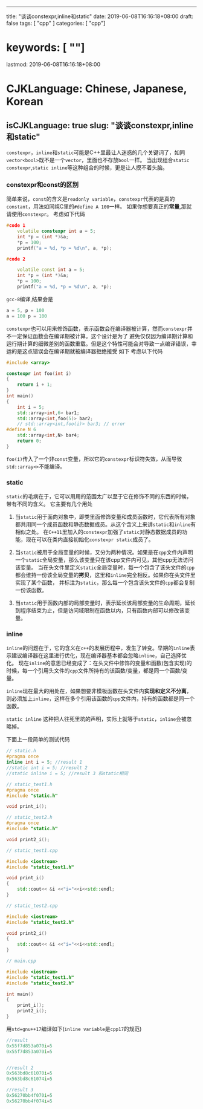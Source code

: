 
---
title: "谈谈constexpr,inline和static"
date: 2019-06-08T16:16:18+08:00
draft: false
tags: [ "cpp" ]
categories: [ "cpp"]
# keywords: [ ""]
lastmod: 2019-06-08T16:16:18+08:00
# CJKLanguage: Chinese, Japanese, Korean
isCJKLanguage: true
slug: "谈谈constexpr,inline和static"
---

`constexpr`，`inline`和`static`可能是C++里最让人迷惑的几个关键词了，如同`vector<bool>`既不是一个`vector`，里面也不存放`bool`一样。
当出现组合`static constexpr`,`static inline`等这种组合的时候，更是让人摸不着头脑。

### constexpr和const的区别

简单来说，`const`的含义是`readonly variable`，`constexpr`代表的是真的`constant`，用法如同纯C里的`#define A 100`一样。
如果你想要真正的**常量**,那就请使用`constexpr`。
考虑如下代码

```cpp
#code 1
    volatile constexpr int a = 5;
    int *p = (int *)&a;
    *p = 100;
    printf("a = %d, *p = %d\n", a, *p);

#code 2

    volatile const int a = 5;
    int *p = (int *)&a;
    *p = 100;
    printf("a = %d, *p = %d\n", a, *p);
```

`gcc-8`编译,结果会是

```cpp
a = 5, p = 100
a = 100 p = 100
```

`constexpr`也可以用来修饰函数，表示函数会在编译器被计算，然而`constexpr`并不一定保证函数会在编译期被计算。这个设计是为了
避免仅仅因为编译期计算和运行期计算的细微差别的函数重载。但是这个特性可能会对导致一点编译错误，幸运的是这点错误会在编译期就被编译器拒绝接受
如下
考虑以下代码

```cpp
#include <array>

constexpr int foo(int i)
{
    return i + 1;
}
int main()
{
    int i = 5;
    std::array<int,6> bar1;
    std::array<int,foo(5)> bar2;
    // std::array<int,foo(i)> bar3; // error
#define N 6
    std::array<int,N> bar4;
    return 0;
}
```

`foo(i)`传入了一个非`const`变量，所以它的`constexpr`标识符失效，从而导致`std::array<>`不能编译。

### static
`static`的毛病在于，它可以用用的范围太广以至于它在修饰不同的东西的时候，带有不同的含义。
它主要有几个用处

1. 当`static`用于面向对象中，即类里面修饰变量和成员函数时，它代表所有对象都共用同一个成员函数和静态数据成员。从这个含义上来讲`static`和`inline`有相似之处。
在`C++11`里加入的`constexpr`加强了`static`对静态数据成员的功能，现在可以在类内直接初始化`constexpr static`成员了。

2. 当`static`被用于全局变量的时候，又分为两种情况。如果是在`cpp`文件内声明一个`static`全局变量，那么该变量只在该cpp文件内可见，其他cpp无法访问该变量。
当在头文件里定义`static`全局变量时，每一个包含了该头文件的`cpp`都会维持一份该全局变量的**拷贝**，这里和`inline`完全相反。如果你在头文件里实现了某个函数，
并标注为`static`，那么每一个包含该头文件的`cpp`都会复制一份该函数。

3. 当`static`用于函数内部的局部变量时，表示延长该局部变量的生命周期，延长到程序结束为止，但是访问域限制在函数以内，只有函数内部可以修改该变量。

### inline
`inline`的问题在于，它的含义在`c++`的发展历程中，发生了转变。早期的`inline`表示建议编译器在这里进行优化，现在编译器基本都会忽略`inline`，自己选择优化。
现在`inline`的意思已经变成了：在头文件中修饰的变量和函数(包含实现)的时候，每一个引用头文件的`cpp`文件所持有的该函数/变量，都是同一个函数/变量。

`inline`现在最大的用处在，如果想要非模板函数在头文件内**实现和定义不分离**，则必须加上`inline`，这样在多个引用该函数的`cpp`文件内，持有的函数都是同一个函数。


`static inline` 这种把人往死里坑的声明，实际上就等于`static`，`inline`会被忽略掉。

下面上一段简单的测试代码

```cpp
// static.h
#pragma once
inline int i = 5; //result 1
//static int i = 5; //result 2
//static inline i = 5; //result 3 和static相同

// static_test1.h
#pragma once
#include "static.h"

void print_i();

// static_test2.h
#pragma once
#include "static.h"

void print2_i();

// static_test1.cpp

#include <iostream>
#include "static_test1.h"

void print_i()
{
    std::cout<< &i <<"i="<<i<<std::endl;
}

// static_test2.cpp

#include <iostream>
#include "static_test2.h"

void print2_i()
{
    std::cout<< &i <<"i="<<i<<std::endl;
}

// main.cpp

#include <iostream>
#include "static_test1.h"
#include "static_test2.h"

int main()
{
    print_i();
    print2_i();
}

```

用`std=gnu++17`编译如下(`inline variable`是`cpp17`的规范)

```cpp
//result
0x55f7d853a070i=5
0x55f7d853a070i=5


//result 2
0x563bd8c61070i=5
0x563bd8c61074i=5

//result 3
0x56270bb4f070i=5
0x56270bb4f074i=5

```













